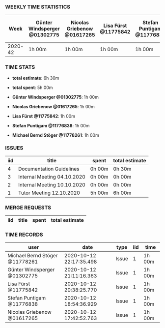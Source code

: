 ### WEEKLY TIME STATISTICS

|Week   |Günter Windsperger<br>@01302775|Nicolas Griebenow<br>@01617265|Lisa Fürst<br>@11775842|Stefan Puntigam<br>@11776838|Michael Bernd Stöger<br>@11778261|
|---    |---                            |---                           |---                    |---                         |---                              |
|2020-42|1h 00m                         |1h 00m                        |1h 00m                 |1h 00m                      |1h 00m                           |

### TIME STATS

* **total estimate**: 6h 30m
* **total spent**: 5h 00m

* **Günter Windsperger @01302775**: 1h 00m
* **Nicolas Griebenow @01617265**: 1h 00m
* **Lisa Fürst @11775842**: 1h 00m
* **Stefan Puntigam @11776838**: 1h 00m
* **Michael Bernd Stöger @11778261**: 1h 00m

### ISSUES

|iid|title                      |spent |total estimate|
|---|---                        |---   |---           |
|4  |Documentation Guidelines   |0h 00m|0h 30m        |
|3  |Internal Meeting 04.10.2020|0h 00m|0h 00m        |
|2  |Internal Meeting 10.10.2020|0h 00m|0h 00m        |
|1  |Tutor Meeting 12.10.2020   |5h 00m|6h 00m        |

### MERGE REQUESTS

|iid|title|spent|total estimate|
|---|---  |---  |---           |

### TIME RECORDS

|user                          |date                   |type |iid|time  |
|---                           |---                    |---  |---|---   |
|Michael Bernd Stöger @11778261|2020-10-12 22:17:35.498|Issue|1  |1h 00m|
|Günter Windsperger @01302775  |2020-10-12 21:11:16.363|Issue|1  |1h 00m|
|Lisa Fürst @11775842          |2020-10-12 20:38:25.770|Issue|1  |1h 00m|
|Stefan Puntigam @11776838     |2020-10-12 18:54:36.929|Issue|1  |1h 00m|
|Nicolas Griebenow @01617265   |2020-10-12 17:42:52.763|Issue|1  |1h 00m|
